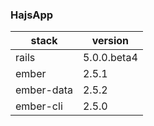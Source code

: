 ### HajsApp

stack | version
--- | ---
rails | 5.0.0.beta4
ember | 2.5.1
ember-data | 2.5.2
ember-cli | 2.5.0
